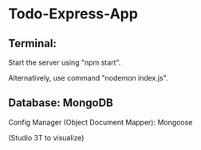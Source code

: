 # Todo-Express-App

## Terminal:

Start the server using "npm start".

Alternatively, use command "nodemon index.js".


## Database: MongoDB

Config Manager (Object Document Mapper): Mongoose

(Studio 3T to visualize)
